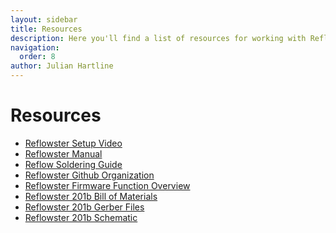 ```yaml
---
layout: sidebar
title: Resources
description: Here you'll find a list of resources for working with Reflowster including manuals and guides as well as links to some of the design files and code.
navigation:
  order: 8
author: Julian Hartline
---
```


Resources
======================

<ul>
<li><a href="https://www.youtube.com/watch?v=vOosTYbOTZg">Reflowster Setup Video</a>
<li><a href="reflowsterresources/manual.html">Reflowster Manual</a>
<li><a href="reflowsterresources/reflowsolderingguide.html">Reflow Soldering Guide</a>
<li><a href="https://github.com/Reflowster">Reflowster Github Organization</a>
<li><a href="reflowsterresources/reflowster_function_overview.pdf">Reflowster Firmware Function Overview</a>
<li><a href="reflowsterresources/BOM.pdf">Reflowster 201b Bill of Materials</a>
<li><a href="reflowsterresources/reflowster_201b_gerber.zip">Reflowster 201b Gerber Files</a>
<li><a href="reflowsterresources/reflowster_201b_schematic.pdf">Reflowster 201b Schematic</a>
